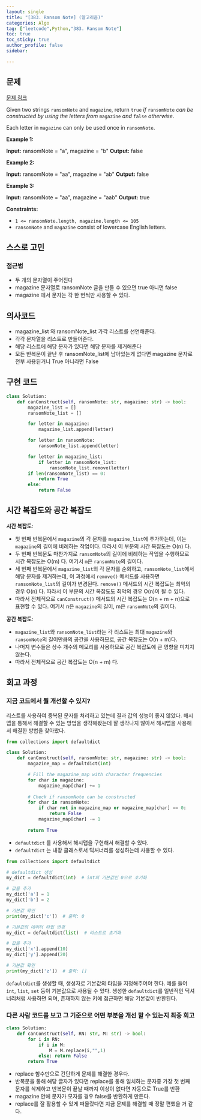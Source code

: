 ```yaml
---
layout: single
title: "[383. Ransom Note] (알고리즘)"
categories: Algo
tag: ["leetcode",Python,"383. Ransom Note"]
toc: true
toc_sticky: true
author_profile: false
sidebar:

---
```

## 문제

[문제 링크](https://leetcode.com/problems/ransom-note/?envType=study-plan-v2&envId=top-interview-150)

Given two strings `ransomNote` and `magazine`, return `true` _if_ `ransomNote` _can be constructed by using the letters from_ `magazine` _and_ `false` _otherwise_.

Each letter in `magazine` can only be used once in `ransomNote`.

**Example 1:**

**Input:** ransomNote = "a", magazine = "b"
**Output:** false

**Example 2:**

**Input:** ransomNote = "aa", magazine = "ab"
**Output:** false

**Example 3:**

**Input:** ransomNote = "aa", magazine = "aab"
**Output:** true

**Constraints:**

- `1 <= ransomNote.length, magazine.length <= 105`
- `ransomNote` and `magazine` consist of lowercase English letters.

## 스스로 고민

### 접근법

- 두 개의 문자열이 주어진다
- magazine 문자열로 ransomNote 글을 만들 수 있으면 true 아니면 false
- magazine 에서 문자는 각 한 번씩만 사용할 수 있다.

## 의사코드

- magazine_list 와 ransomNote_list 가각 리스트를 선언해준다.
- 각각 문자열을 리스트로 만들어준다.
- 해당 리스트에 해당 문자가 있다면 해당 문자를 제거해준다
- 모든 반복문이 끝난 후 ransomNote_list에 남아있는게 없다면 magazine 문자로 전부 사용된거니 True 아니라면 False

## 구현 코드

```python
class Solution:
    def canConstruct(self, ransomNote: str, magazine: str) -> bool:
        magazine_list = []
        ransomNote_list = []

        for letter in magazine:
            magazine_list.append(letter)

        for letter in ransomNote:
            ransomNote_list.append(letter)

        for letter in magazine_list:
            if letter in ransomNote_list:
                ransomNote_list.remove(letter)
        if len(ransomNote_list) == 0:
            return True
        else:
            return False
```

## 시간 복잡도와 공간 복잡도

**시간 복잡도**:

- 첫 번째 반복문에서 `magazine`의 각 문자를 `magazine_list`에 추가하는데, 이는 `magazine`의 길이에 비례하는 작업이다. 따라서 이 부분의 시간 복잡도는 O(n) 다.
- 두 번째 반복문도 마찬가지로 `ransomNote`의 길이에 비례하는 작업을 수행하므로 시간 복잡도는 O(m) 다. 여기서 `m`은 `ransomNote`의 길이다.
- 세 번째 반복문에서 `magazine_list`의 각 문자를 순회하고, `ransomNote_list`에서 해당 문자를 제거하는데, 이 과정에서 `remove()` 메서드를 사용하면 `ransomNote_list`의 길이가 변경된다. `remove()` 메서드의 시간 복잡도는 최악의 경우 O(n) 다. 따라서 이 부분의 시간 복잡도도 최악의 경우 O(n)이 될 수 있다.
- 따라서 전체적으로 `canConstruct()` 메서드의 시간 복잡도는 O(n + m + n)으로 표현할 수 있다. 여기서 n은 `magazine`의 길이, m은 `ransomNote`의 길이다.

**공간 복잡도**:

- `magazine_list`와 `ransomNote_list`라는 각 리스트는 최대 `magazine`와 `ransomNote`의 길이만큼의 공간을 사용하므로, 공간 복잡도는 O(n + m)다.
- 나머지 변수들은 상수 개수의 메모리를 사용하므로 공간 복잡도에 큰 영향을 미치지 않는다.
- 따라서 전체적으로 공간 복잡도는 O(n + m) 다.

## 회고 과정

### 지금 코드에서 뭘 개선할 수 있지?

리스트를 사용하여 중복된 문자를 처리하고 있는데 결과 값의 성능이 좋지 않았다.
해시맵을 통해서 해결할 수 있는 방법을 생각해봤는데 잘 생각나지 않아서 해시맵을 사용해서 해결한 방법을 찾아봤다.

```python
from collections import defaultdict

class Solution:
    def canConstruct(self, ransomNote: str, magazine: str) -> bool:
        magazine_map = defaultdict(int)

        # Fill the magazine_map with character frequencies
        for char in magazine:
            magazine_map[char] += 1
        
        # Check if ransomNote can be constructed
        for char in ransomNote:
            if char not in magazine_map or magazine_map[char] == 0:
                return False
            magazine_map[char] -= 1
        
        return True

```

- `defaultdict` 를 사용해서 해시맵을 구현해서 해결할 수 있다.
- `defaultdict` 는 내장 클래스로서 딕셔너리를 생성하는데 사용할 수 있다.

```python
from collections import defaultdict

# defaultdict 생성
my_dict = defaultdict(int)  # int의 기본값인 0으로 초기화

# 값을 추가
my_dict['a'] = 1
my_dict['b'] = 2

# 기본값 확인
print(my_dict['c'])  # 출력: 0

# 기본값의 데이터 타입 변경
my_dict = defaultdict(list)  # 리스트로 초기화

# 값을 추가
my_dict['x'].append(10)
my_dict['y'].append(20)

# 기본값 확인
print(my_dict['z'])  # 출력: []

```

`defaultdict`를 생성할 때, 생성자로 기본값의 타입을 지정해주어야 한다. 예를 들어 `int`, `list`, `set` 등이 기본값으로 사용될 수 있다. 생성한 `defaultdict`를 일반적인 딕셔너리처럼 사용하면 되며, 존재하지 않는 키에 접근하면 해당 기본값이 반환된다.

### 다른 사람 코드를 보고 그 기준으로 어떤 부분을 개선 할 수 있는지 최종 회고

```python
class Solution:
    def canConstruct(self, RN: str, M: str) -> bool:
        for i in RN:
            if i in M:
                M = M.replace(i,"",1)
            else: return False
        return True
```

- replace 함수만으로 간단하게 문제를 해결한 경우다.
- 반복문을 통해 해당 글자가 있다면 replace를 통해 일치하는 문자중 가장 첫 번째 문자를 삭제하고 반복문이 끝날 때까지 이상이 없다면 자동으로 True를 반환
- magazine 안에 문자가 모자를 경우 false를 반환하게 만든다.
- replace를 잘 활용할 수 있게 떠올랐다면 지금 문제를 해결할 때 정말 편했을 거 같다.
